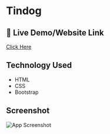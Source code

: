 
# Tindog


## 🔗 Live Demo/Website Link
[ Click Here ](aman4uas.github.io/tindog_Project/)




## Technology Used
- HTML
- CSS
- Bootstrap



## Screenshot

![App Screenshot](https://firebasestorage.googleapis.com/v0/b/github-resume-others.appspot.com/o/GitHub%2Ftindog-screenshot.png?alt=media&token=0ebe4bd3-1cf2-4170-9bf0-50082872dfbe)
